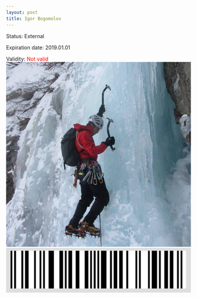 ```yaml
---
layout: post
title: Igor Bogomolov
---
```


Status: External

Expiration date: 2019.01.01

Validity: <font color="red"> Not valid</font> 
![](/members/img/Igor_Bogomolov.png)
![](/members/img/bar.png)
